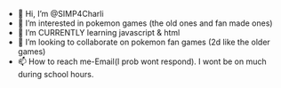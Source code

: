 - 👋 Hi, I’m @SIMP4Charli
- 👀 I’m interested in pokemon games (the old ones and fan made ones)
- 🌱 I’m CURRENTLY learning javascript & html
- 💞️ I’m looking to collaborate on pokemon fan games (2d like the older games)
- 📫 How to reach me-Email(I prob wont respond). I wont be on much during school hours.

<!---
SIMP4Charli/SIMP4Charli is a ✨ special ✨ repository because its `README.md` (this file) appears on your GitHub profile.
You can click the Preview link to take a look at your changes.
--->
